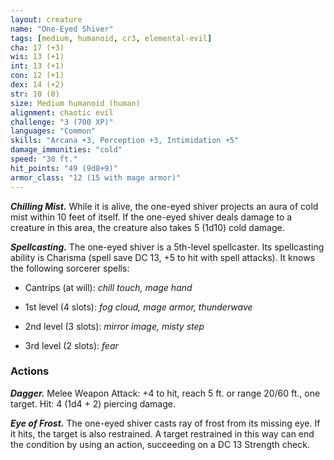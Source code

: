 ```yaml
---
layout: creature
name: "One-Eyed Shiver"
tags: [medium, humanoid, cr3, elemental-evil]
cha: 17 (+3)
wis: 13 (+1)
int: 13 (+1)
con: 12 (+1)
dex: 14 (+2)
str: 10 (0)
size: Medium humanoid (human)
alignment: chaotic evil
challenge: "3 (700 XP)"
languages: "Common"
skills: "Arcana +3, Perception +3, Intimidation +5"
damage_immunities: "cold"
speed: "30 ft."
hit_points: "49 (9d8+9)"
armor_class: "12 (15 with mage armor)"
---
```


***Chilling Mist.*** While it is alive, the one-eyed shiver projects an aura of cold mist within 10 feet of itself. If the one-eyed shiver deals damage to a creature in this area, the creature also takes 5 (1d10) cold damage.

***Spellcasting.*** The one-eyed shiver is a 5th-level spellcaster. Its spellcasting ability is Charisma (spell save DC 13, +5 to hit with spell attacks). It knows the following sorcerer spells:

* Cantrips (at will): <i>chill touch, mage hand</i>

* 1st level (4 slots): <i>fog cloud, mage armor, thunderwave</i>

* 2nd level (3 slots): <i>mirror image, misty step</i>

* 3rd level (2 slots): <i>fear</i>

### Actions

***Dagger.*** Melee Weapon Attack: +4 to hit, reach 5 ft. or range 20/60 ft., one target. Hit: 4 (1d4 + 2) piercing damage.

***Eye of Frost.*** The one-eyed shiver casts ray of frost from its missing eye. If it hits, the target is also restrained. A target restrained in this way can end the condition by using an action, succeeding on a DC 13 Strength check.
